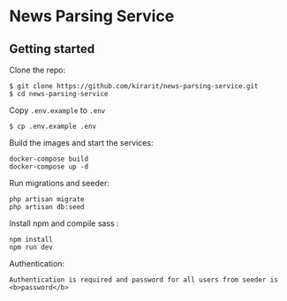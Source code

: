 # News Parsing Service


## Getting started
Clone the repo:
```
$ git clone https://github.com/kirarit/news-parsing-service.git
$ cd news-parsing-service
```

Copy `.env.example` to `.env`
```
$ cp .env.example .env 
```

Build the images and start the services:
```
docker-compose build
docker-compose up -d
```


Run migrations and seeder:
```
php artisan migrate
php artisan db:seed
```

Install npm and compile sass :
```
npm install
npm run dev
```

Authentication:
```
Authentication is required and password for all users from seeder is <b>password</b>
```

<!-- ### container
Running `./container` takes you inside the `news-parsing-service` container under user uid(1000) (same with host user)
```
$ ./container
kirad@8cf37a093502:/var/www/html$
```
### db
Running `./db` connects to your database container's daemon using mysql client.
```
$ ./db
mysql>
``` -->
